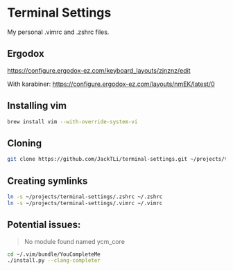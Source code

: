 # Terminal Settings
My personal .vimrc and .zshrc files.

## Ergodox
https://configure.ergodox-ez.com/keyboard_layouts/zjnznz/edit

With karabiner:
https://configure.ergodox-ez.com/layouts/nmEK/latest/0

## Installing vim
```bash
brew install vim --with-override-system-vi
```

## Cloning
``` bash
git clone https://github.com/JackTLi/terminal-settings.git ~/projects/terminal-settings
```

## Creating symlinks

  ```bash
  ln -s ~/projects/terminal-settings/.zshrc ~/.zshrc
  ln -s ~/projects/terminal-settings/.vimrc ~/.vimrc
  ```

## Potential issues:

> No module found named ycm_core

```bash
cd ~/.vim/bundle/YouCompleteMe
./install.py --clang-completer
```

